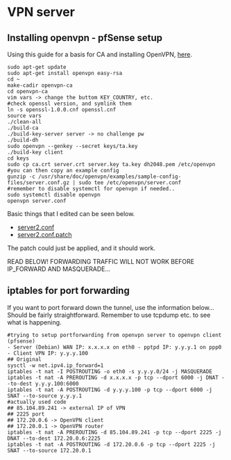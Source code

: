 # VPN server
## Installing openvpn - pfSense setup

Using this guide for a basis for CA and installing OpenVPN, [here](https://www.digitalocean.com/community/tutorials/how-to-set-up-an-openvpn-server-on-ubuntu-16-04).

```
sudo apt-get update
sudo apt-get install openvpn easy-rsa
cd ~
make-cadir openvpn-ca
cd openvpn-ca
vim vars -> change the buttom KEY_COUNTRY, etc.
#check openssl version, and symlink them
ln -s openssl-1.0.0.cnf openssl.cnf
source vars
./clean-all
./build-ca
./build-key-server server -> no challenge pw
./build-dh
sudo openvpn --genkey --secret keys/ta.key
./build-key client
cd keys
sudo cp ca.crt server.crt server.key ta.key dh2048.pem /etc/openvpn
#you can then copy an example config
gunzip -c /usr/share/doc/openvpn/examples/sample-config-files/server.conf.gz | sudo tee /etc/openvpn/server.conf
#remember to disable systemctl for openvpn if needed..
sudo systemctl disable openvpn
openvpn server.conf
```

Basic things that I edited can be seen below.
- [server2.conf](_media/server2.conf)
- [server2.conf.patch](_media/server2.conf.patch)

The patch could just be applied, and it should work.

READ BELOW! FORWARDING TRAFFIC WILL NOT WORK BEFORE IP_FORWARD AND MASQUERADE...

## iptables for port forwarding
If you want to port forward down the tunnel, use the information below...
Should be fairly straightforward. Remember to use tcpdump etc. to see what is happening.

```
#trying to setup portforwarding from openvpn server to openvpn client (pfsense)
- Server (Debian) WAN IP: x.x.x.x on eth0 - pptpd IP: y.y.y.1 on ppp0 - Client VPN IP: y.y.y.100
## Original
sysctl -w net.ipv4.ip_forward=1
iptables -t nat -I POSTROUTING -o eth0 -s y.y.y.0/24 -j MASQUERADE
iptables -t nat -A PREROUTING -d x.x.x.x -p tcp --dport 6000 -j DNAT --to-dest y.y.y.100:6000
iptables -t nat -A POSTROUTING -d y.y.y.100 -p tcp --dport 6000 -j SNAT --to-source y.y.y.1
#actually used code
## 85.104.89.241 -> external IP of VPN
## 2225 port
## 172.20.0.6 -> OpenVPN client
## 172.20.0.1 -> OpenVPN router
iptables -t nat -A PREROUTING -d 85.104.89.241 -p tcp --dport 2225 -j DNAT --to-dest 172.20.0.6:2225
iptables -t nat -A POSTROUTING -d 172.20.0.6 -p tcp --dport 2225 -j SNAT --to-source 172.20.0.1
```
